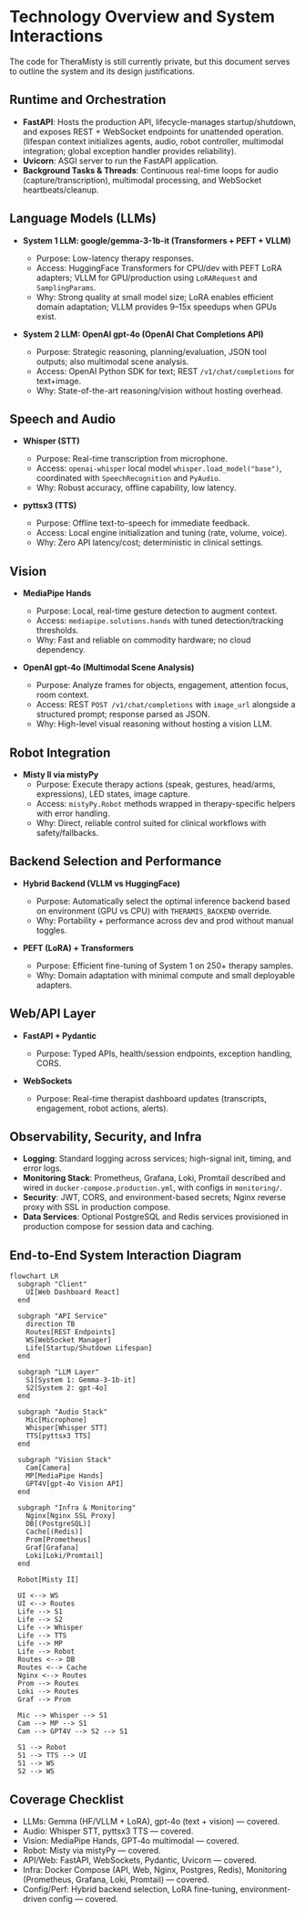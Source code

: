 # Technology Overview and System Interactions

The code for TheraMisty is still currently private, but this document serves to outline the system and its design justifications. 

## Runtime and Orchestration

- **FastAPI**: Hosts the production API, lifecycle-manages startup/shutdown, and exposes REST + WebSocket endpoints for unattended operation.
  (lifespan context initializes agents, audio, robot controller, multimodal integration; global exception handler provides reliability).
- **Uvicorn**: ASGI server to run the FastAPI application.
- **Background Tasks & Threads**: Continuous real-time loops for audio (capture/transcription), multimodal processing, and WebSocket heartbeats/cleanup.

## Language Models (LLMs)

- **System 1 LLM: google/gemma-3-1b-it (Transformers + PEFT + VLLM)**
  - Purpose: Low-latency therapy responses.
  - Access: HuggingFace Transformers for CPU/dev with PEFT LoRA adapters; VLLM for GPU/production using `LoRARequest` and `SamplingParams`.
  - Why: Strong quality at small model size; LoRA enables efficient domain adaptation; VLLM provides 9–15x speedups when GPUs exist.

- **System 2 LLM: OpenAI gpt-4o (OpenAI Chat Completions API)**
  - Purpose: Strategic reasoning, planning/evaluation, JSON tool outputs; also multimodal scene analysis.
  - Access: OpenAI Python SDK for text; REST `/v1/chat/completions` for text+image.
  - Why: State-of-the-art reasoning/vision without hosting overhead.

## Speech and Audio

- **Whisper (STT)**
  - Purpose: Real-time transcription from microphone.
  - Access: `openai-whisper` local model `whisper.load_model("base")`, coordinated with `SpeechRecognition` and `PyAudio`.
  - Why: Robust accuracy, offline capability, low latency.

- **pyttsx3 (TTS)**
  - Purpose: Offline text-to-speech for immediate feedback.
  - Access: Local engine initialization and tuning (rate, volume, voice).
  - Why: Zero API latency/cost; deterministic in clinical settings.

## Vision

- **MediaPipe Hands**
  - Purpose: Local, real-time gesture detection to augment context.
  - Access: `mediapipe.solutions.hands` with tuned detection/tracking thresholds.
  - Why: Fast and reliable on commodity hardware; no cloud dependency.

- **OpenAI gpt-4o (Multimodal Scene Analysis)**
  - Purpose: Analyze frames for objects, engagement, attention focus, room context.
  - Access: REST `POST /v1/chat/completions` with `image_url` alongside a structured prompt; response parsed as JSON.
  - Why: High-level visual reasoning without hosting a vision LLM.

## Robot Integration

- **Misty II via mistyPy**
  - Purpose: Execute therapy actions (speak, gestures, head/arms, expressions), LED states, image capture.
  - Access: `mistyPy.Robot` methods wrapped in therapy-specific helpers with error handling.
  - Why: Direct, reliable control suited for clinical workflows with safety/fallbacks.

## Backend Selection and Performance

- **Hybrid Backend (VLLM vs HuggingFace)**
  - Purpose: Automatically select the optimal inference backend based on environment (GPU vs CPU) with `THERAMIS_BACKEND` override.
  - Why: Portability + performance across dev and prod without manual toggles.

- **PEFT (LoRA) + Transformers**
  - Purpose: Efficient fine-tuning of System 1 on 250+ therapy samples.
  - Why: Domain adaptation with minimal compute and small deployable adapters.

## Web/API Layer

- **FastAPI + Pydantic**
  - Purpose: Typed APIs, health/session endpoints, exception handling, CORS.

- **WebSockets**
  - Purpose: Real-time therapist dashboard updates (transcripts, engagement, robot actions, alerts).

## Observability, Security, and Infra

- **Logging**: Standard logging across services; high-signal init, timing, and error logs.
- **Monitoring Stack**: Prometheus, Grafana, Loki, Promtail described and wired in `docker-compose.production.yml`, with configs in `monitoring/`.
- **Security**: JWT, CORS, and environment-based secrets; Nginx reverse proxy with SSL in production compose.
- **Data Services**: Optional PostgreSQL and Redis services provisioned in production compose for session data and caching.

## End-to-End System Interaction Diagram

```mermaid
flowchart LR
  subgraph "Client"
    UI[Web Dashboard React]
  end

  subgraph "API Service"
    direction TB
    Routes[REST Endpoints]
    WS[WebSocket Manager]
    Life[Startup/Shutdown Lifespan]
  end

  subgraph "LLM Layer"
    S1[System 1: Gemma-3-1b-it]
    S2[System 2: gpt-4o]
  end

  subgraph "Audio Stack"
    Mic[Microphone]
    Whisper[Whisper STT]
    TTS[pyttsx3 TTS]
  end

  subgraph "Vision Stack"
    Cam[Camera]
    MP[MediaPipe Hands]
    GPT4V[gpt-4o Vision API]
  end

  subgraph "Infra & Monitoring"
    Nginx[Nginx SSL Proxy]
    DB[(PostgreSQL)]
    Cache[(Redis)]
    Prom[Prometheus]
    Graf[Grafana]
    Loki[Loki/Promtail]
  end

  Robot[Misty II]

  UI <--> WS
  UI <--> Routes
  Life --> S1
  Life --> S2
  Life --> Whisper
  Life --> TTS
  Life --> MP
  Life --> Robot
  Routes <--> DB
  Routes <--> Cache
  Nginx <--> Routes
  Prom --> Routes
  Loki --> Routes
  Graf --> Prom

  Mic --> Whisper --> S1
  Cam --> MP --> S1
  Cam --> GPT4V --> S2 --> S1

  S1 --> Robot
  S1 --> TTS --> UI
  S1 --> WS
  S2 --> WS
```

## Coverage Checklist

- LLMs: Gemma (HF/VLLM + LoRA), gpt-4o (text + vision) — covered.
- Audio: Whisper STT, pyttsx3 TTS — covered.
- Vision: MediaPipe Hands, GPT‑4o multimodal — covered.
- Robot: Misty via mistyPy — covered.
- API/Web: FastAPI, WebSockets, Pydantic, Uvicorn — covered.
- Infra: Docker Compose (API, Web, Nginx, Postgres, Redis), Monitoring (Prometheus, Grafana, Loki, Promtail) — covered.
- Config/Perf: Hybrid backend selection, LoRA fine-tuning, environment-driven config — covered.

